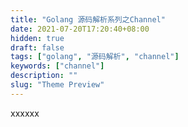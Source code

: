 ```yaml
---
title: "Golang 源码解析系列之Channel"
date: 2021-07-20T17:20:40+08:00
hidden: true
draft: false
tags: ["golang", "源码解析", "channel"]
keywords: ["channel"]
description: ""
slug: "Theme Preview"
---
```


xxxxxx
